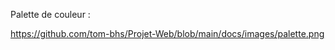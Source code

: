 



Palette de couleur :

https://github.com/tom-bhs/Projet-Web/blob/main/docs/images/palette.png


